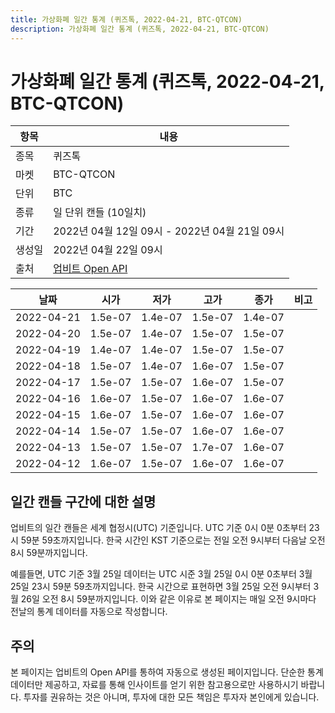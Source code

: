 ```yaml
---
title: 가상화폐 일간 통계 (퀴즈톡, 2022-04-21, BTC-QTCON)
description: 가상화폐 일간 통계 (퀴즈톡, 2022-04-21, BTC-QTCON)
---
```



가상화폐 일간 통계 (퀴즈톡, 2022-04-21, BTC-QTCON)
===

|항목|내용|
|--|--|
|종목|퀴즈톡|
|마켓|BTC-QTCON|
|단위|BTC|
|종류|일 단위 캔들 (10일치)|
|기간|2022년 04월 12일 09시 - 2022년 04월 21일 09시|
|생성일|2022년 04월 22일 09시|
|출처|[업비트 Open API](https://docs.upbit.com)|


|날짜|시가|저가|고가|종가|비고|
|--|--|--|--|--|--|
|2022-04-21|1.5e-07|1.4e-07|1.5e-07|1.4e-07|    |
|2022-04-20|1.5e-07|1.4e-07|1.5e-07|1.5e-07|    |
|2022-04-19|1.4e-07|1.4e-07|1.5e-07|1.5e-07|    |
|2022-04-18|1.5e-07|1.4e-07|1.6e-07|1.5e-07|    |
|2022-04-17|1.5e-07|1.5e-07|1.6e-07|1.5e-07|    |
|2022-04-16|1.6e-07|1.5e-07|1.6e-07|1.6e-07|    |
|2022-04-15|1.6e-07|1.5e-07|1.6e-07|1.6e-07|    |
|2022-04-14|1.5e-07|1.5e-07|1.6e-07|1.6e-07|    |
|2022-04-13|1.5e-07|1.5e-07|1.7e-07|1.6e-07|    |
|2022-04-12|1.6e-07|1.5e-07|1.6e-07|1.6e-07|    |


일간 캔들 구간에 대한 설명
---


업비트의 일간 캔들은 세계 협정시(UTC) 기준입니다. 
UTC 기준 0시 0분 0초부터 23시 59분 59초까지입니다. 
한국 시간인 KST 기준으로는 전일 오전 9시부터 다음날 오전 8시 59분까지입니다. 


예를들면, UTC 기준 3월 25일 데이터는 UTC 시준 3월 25일 0시 0분 0초부터 3월 25일 23시 59분 59초까지입니다. 
한국 시간으로 표현하면 3월 25일 오전 9시부터 3월 26일 오전 8시 59분까지입니다. 
이와 같은 이유로 본 페이지는 매일 오전 9시마다 전날의 통계 데이터를 자동으로 작성합니다. 


주의
---


본 페이지는 업비트의 Open API를 통하여 자동으로 생성된 페이지입니다. 
단순한 통계 데이터만 제공하고, 자료를 통해 인사이트를 얻기 위한 참고용으로만 사용하시기 바랍니다. 
투자를 권유하는 것은 아니며, 투자에 대한 모든 책임은 투자자 본인에게 있습니다. 
